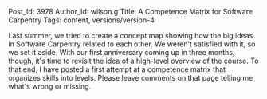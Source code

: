 Post_Id: 3978
Author_Id: wilson.g
Title: A Competence Matrix for Software Carpentry
Tags: content, versions/version-4

<p>Last summer, we tried to create a concept map showing how the big ideas in Software Carpentry related to each other. We weren't satisfied with it, so we set it aside. With our first anniversary coming up in three months, though, it's time to revisit the idea of a high-level overview of the course. To that end, I have posted a first attempt at a competence matrix that organizes skills into levels. Please leave comments on that page telling me what's wrong or missing.</p>
